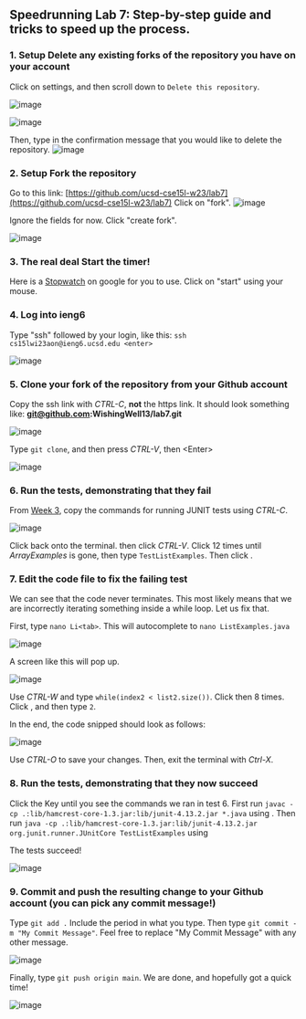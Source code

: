 ## Speedrunning Lab 7: Step-by-step guide and tricks to speed up the process.

### 1. Setup Delete any existing forks of the repository you have on your account

Click on settings, and then scroll down to ```Delete this repository```.

![image](https://user-images.githubusercontent.com/54158686/221384000-dbf2da59-5e21-4adc-a462-2ba4092dc6ac.png)


![image](https://user-images.githubusercontent.com/54158686/221383993-bbd35735-6e7c-4849-a09a-5eacb7c9d69a.png)

Then, type in the confirmation message that you would like to delete the repository.
![image](https://user-images.githubusercontent.com/54158686/221384019-5ebfa32a-4cc2-4a83-b22b-096e2b702120.png)


### 2. Setup Fork the repository

Go to this link: [https://github.com/ucsd-cse15l-w23/lab7](https://github.com/ucsd-cse15l-w23/lab7)
Click on "fork".
![image](https://user-images.githubusercontent.com/54158686/221384141-a9140a88-a60a-46b8-8100-1ce4f391ce13.png)

Ignore the fields for now. Click "create fork".

![image](https://user-images.githubusercontent.com/54158686/221384151-002a2744-2d70-4ef7-8d24-de24ee0fed08.png)



### 3. The real deal Start the timer!

Here is a [Stopwatch](https://www.google.com/search?q=stopwatch&rlz=1C1ONGR_enUS984US984&sxsrf=AJOqlzXCzP6dtMq20b9HdFy_0bDV8K6Dvg%3A1677364545459&ei=QY36Y8DQG9vAkPIPwIan-A4) on google for you to use. Click on "start" using your mouse.

### 4. Log into ieng6
Type "ssh" followed by your login, like this:
```ssh cs15lwi23aon@ieng6.ucsd.edu <enter>``` 

![image](https://user-images.githubusercontent.com/54158686/220795730-5a191b9a-3acf-4f62-9a2a-eccd667004f5.png)

### 5. Clone your fork of the repository from your Github account
Copy the ssh link with _CTRL-C_, **not** the https link. It should look something like: **git@github.com:WishingWell13/lab7.git**

![image](https://user-images.githubusercontent.com/54158686/220795801-b3980059-5cfc-47b8-a8e9-07a30d8e4497.png)

Type ```git clone```, and then press _CTRL-V_, then \<Enter\> 

![image](https://user-images.githubusercontent.com/54158686/220796101-372e215e-2ba1-4bc1-83f7-f47554fbe7c9.png)


### 6. Run the tests, demonstrating that they fail

From [Week 3](https://ucsd-cse15l-w23.github.io/week/week3/), copy the commands for running JUNIT tests using _CTRL-C_.

![image](https://user-images.githubusercontent.com/54158686/220796849-b7482c7f-19b0-492f-b43a-b511f556eea3.png)

Click back onto the terminal. then click _CTRL-V_. Click <Backspace> 12 times until _ArrayExamples_ is gone, then type ```TestListExamples```. Then click _<enter>_.

### 7. Edit the code file to fix the failing test
  
We can see that the code never terminates. This most likely means that we are incorrectly iterating something inside a while loop. Let us fix that.

First, type ```nano Li<tab>```. This will autocomplete to ```nano ListExamples.java```
  
![image](https://user-images.githubusercontent.com/54158686/221382014-8dbe2ed0-6777-4b58-a26f-0cc4afecbe7b.png)

A screen like this will pop up.

![image](https://user-images.githubusercontent.com/54158686/221382022-55140452-1f94-41c3-80ac-245230bb98cb.png)


Use _CTRL-W_ and type ```while(index2 < list2.size())```. Click _<Down> <Down>_ then _<Right>_ 8 times. Click _<Delete>_, and then type ```2```.

In the end, the code snipped should look as follows:
  
![image](https://user-images.githubusercontent.com/54158686/221382301-1997ecbd-6982-4fea-abd3-7afaabad2fc0.png)

Use _CTRL-O <Enter>_ to save your changes. Then, exit the terminal with _Ctrl-X_.


### 8. Run the tests, demonstrating that they now succeed
Click the <Up> Key until you see the commands we ran in test 6. 
First run ```javac -cp .:lib/hamcrest-core-1.3.jar:lib/junit-4.13.2.jar *.java``` using <Enter>.
Then run ```java -cp .:lib/hamcrest-core-1.3.jar:lib/junit-4.13.2.jar org.junit.runner.JUnitCore TestListExamples``` using <Enter>
  
The tests succeed!
  
![image](https://user-images.githubusercontent.com/54158686/221382656-b52f05d6-8967-4de4-b60f-e2cd4082f8ef.png)


### 9. Commit and push the resulting change to your Github account (you can pick any commit message!)
Type ```git add .``` Include the period in what you type.
Then type ```git commit -m "My Commit Message"```. Feel free to replace "My Commit Message" with any other message.

![image](https://user-images.githubusercontent.com/54158686/221382744-13417612-8d7f-424d-9305-a00add97a3dd.png)
  
Finally, type ```git push origin main```. We are done, and hopefully got a quick time!

![image](https://user-images.githubusercontent.com/54158686/221382773-0bc46725-7cc1-4307-a966-5facb5922915.png)


